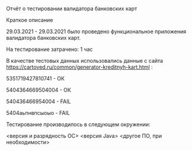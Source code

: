 Отчёт о тестировании валидатора банковских карт

Краткое описание

29.03.2021 - 29.03.2021 было проведено функциональное приложения валидатора банковских карт.

На тестирование затрачено: 1 час

В качестве тестовых данных использовались данные с сайта https://cartoved.ru/common/generator-kreditnyh-kart.html :

5351719427810741 - ОК

5404364669504004 - ОК

540436466954004 - FAIL

5404аьпнвпсыоыо - FAIL


Тестирование производилось в следующем окружении:

<версия и разрядность ОС>
<версия Java>
<другое ПО, при необходимости>